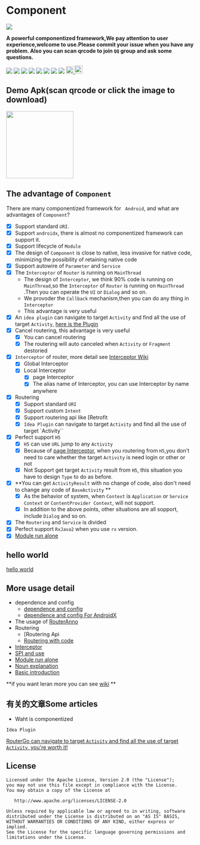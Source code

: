 # Component

![](/Users/xiaojinzi/Documents/code/github/Component/imgs/logo1.png)

**A powerful componentized framework,We pay attention to user experience,welcome to use.Please commit your issue when you have any problem. Also you can scan qrcode to join  `QQ` group and ask some questions.**

[![](https://img.shields.io/github/release/xiaojinzi123/Component.svg?label=JitPack&color=%233fcd12)](https://jitpack.io/#xiaojinzi123/Component)
[![](https://img.shields.io/github/release/xiaojinzi123/Component.svg?label=JitPack-AndroidX&color=%233fcd12)](https://jitpack.io/#xiaojinzi123/Component)
[![](https://img.shields.io/github/release/xiaojinzi123/Component.svg?label=Release)](https://github.com/xiaojinzi123/Component/releases)
[![](https://img.shields.io/github/tag/xiaojinzi123/Component.svg?label=Tag)](https://github.com/xiaojinzi123/Component/releases)
![](https://img.shields.io/github/last-commit/xiaojinzi123/Component/develop.svg?label=Last%20Commit)
![](https://img.shields.io/github/repo-size/xiaojinzi123/Component.svg)
![](https://img.shields.io/github/languages/code-size/xiaojinzi123/Component.svg)
![](https://img.shields.io/github/license/xiaojinzi123/Component.svg)
<a href="https://gitee.com/xiaojinziCoder/Component" >
    <img height=20 src="https://gitee.com/logo-black.svg" />
</a>
<a href="https://github.com/xiaojinzi123/Component">
    <img height=22 src="https://github.com/fluidicon.png" />
</a>

## Demo Apk(scan qrcode or click the image to download)

<a href="https://files.gitee.com/group1/M00/07/F6/PaAvDFz3FnGAcMLcADcIxREinEY078.apk?attname=app-debug.apk">
    <img height=180 src="/Users/xiaojinzi/Documents/code/github/Component/imgs/demoApk.png" />
</a>

## The advantage of `Component`

There are many componentized framework for ` Android`, and what are advantages of `Component`?

- [x] Support standard `URI`.
- [x] Support `androidx`, there is almost no componentized framework can support it.
- [x] Support lifecycle of `Module`
- [x] The design of  `Component`  is close to native, less invasive for native code, minimizing the possibility of retaining native code
- [x] Support autowire of `Parameter` and `Service` 
- [x] The `Interceptor` of `Router` is running on `MainThread` 
  - The design of `Interceptor`, we think 90% code is running on `MainThread`,so the  `Interceptor` of `Router` is running on `MainThread` .Then you can operate the `UI` or `Dialog` and so on.
  - We provoder the `Callback` mechanism,then you can do any thing in `Interceptor`
  - This advantage is very useful
- [x] An `idea plugin`  can navigate to target `Activity`  and find all the use of target `Activity`, [here is the Plugin](https://github.com/xiaojinzi123/RouterGoPlugin)
- [x] Cancel routering, this advantage is very useful
  - [x] You can cancel routering
  - [x] The routering will auto canceled when `Activity` or `Fragment` destoried
- [x] `Interceptor` of router, more detail see [Interceptor Wiki](https://github.com/xiaojinzi123/Component/wiki/%E6%8B%A6%E6%88%AA%E5%99%A8)
  - [x] Global Interceptor
  - [x] Local Interceptor
    - [x] page Interceptor
    - [x] The alias name of Interceptor, you can use Interceptor by name anywhere
- [x] Routering
  - [x] Support standard `URI`
  - [x] Support custom `Intent`
  - [x] Support routering api like [Retrofit 
  - [x] `Idea Plugin`  can navigate to target `Activity`  and find all the use of target `Activity``
- [x] Perfect support `H5`
  - [x] `H5` can use `URL` jump to any `Activity` 
  - [x] Because of [page Interceptor](https://github.com/xiaojinzi123/Component/wiki/%E5%90%8D%E8%AF%8D%E8%A7%A3%E9%87%8A#%E9%A1%B5%E9%9D%A2%E6%8B%A6%E6%88%AA%E5%99%A8), when you routering from `H5`,you don't need to care whether the target `Activity` is need login or other or not
  - [x] Not Support get target `Activity` result from `H5`, this situation you have to design `Type` to do as before.
- [x] **You can get `ActivityResult` with no change of code, also don't need to change any code of `BaseActivity` **
  - [x] As the behavior of system, when `Context` is  `Application` or `Service Context` or `ContentProvider Context`, will not support.
  - [x] In addition to the above points, other situations are all sopport, include `Dialog` and so on.
- [x] The `Routering` and `Service` is divided
- [x] Perfect support `RxJava2` when you use `rx` version.
- [x] [Module run alone](https://github.com/xiaojinzi123/Component/wiki/%E4%B8%9A%E5%8A%A1%E7%BB%84%E4%BB%B6%E5%8D%95%E7%8B%AC%E8%BF%90%E8%A1%8C)

## hello world

[hello world](https://github.com/xiaojinzi123/Component/wiki)

## More usage detail

- dependence and config
  - [dependence and config](https://github.com/xiaojinzi123/Component/wiki/%E4%BE%9D%E8%B5%96%E5%92%8C%E9%85%8D%E7%BD%AE)
  - [dependence and config For AndroidX](https://github.com/xiaojinzi123/Component/wiki/%E4%BE%9D%E8%B5%96%E5%92%8C%E9%85%8D%E7%BD%AE-AndroidX)
- The usage of [RouterAnno](https://github.com/xiaojinzi123/Component/wiki/RouterAnno%E6%B3%A8%E8%A7%A3%E6%A0%87%E8%AE%B0%E7%9B%AE%E6%A0%87%E7%9A%84%E9%AB%98%E7%BA%A7%E7%94%A8%E6%B3%95)
- Routering
  - [Routering Api
  - [Routering with code](https://github.com/xiaojinzi123/Component/wiki/%E8%B7%B3%E8%BD%AC-%E4%BD%BF%E7%94%A8%E4%BB%A3%E7%A0%81%E8%B7%B3%E8%BD%AC)
- [Interceptor](https://github.com/xiaojinzi123/Component/wiki/%E6%8B%A6%E6%88%AA%E5%99%A8)
- [SPI and use](https://github.com/xiaojinzi123/Component/wiki/%E8%B7%A8%E6%A8%A1%E5%9D%97%E8%B0%83%E7%94%A8%E7%9A%84%E6%9C%8D%E5%8A%A1%E5%8F%91%E7%8E%B0%E5%8A%9F%E8%83%BD)
- [Module run alone](https://github.com/xiaojinzi123/Component/wiki/%E4%B8%9A%E5%8A%A1%E7%BB%84%E4%BB%B6%E5%8D%95%E7%8B%AC%E8%BF%90%E8%A1%8C)
- [Noun explanation](https://github.com/xiaojinzi123/Component/wiki/%E5%90%8D%E8%AF%8D%E8%A7%A3%E9%87%8A)
- [Basic introduction](https://github.com/xiaojinzi123/Component/wiki/%E5%9F%BA%E6%9C%AC%E4%BB%8B%E7%BB%8D%E5%92%8C%E6%9E%B6%E6%9E%84%E4%BB%8B%E7%BB%8D)

**if you want leran more you can see [wiki](https://github.com/xiaojinzi123/Component/wiki/) **

## 有关的文章Some articles

- Waht is componentized

 `Idea Plugin`

[RouterGo can navigate to target `Activity`  and find all the use of target `Activity`, you're worth it!](https://github.com/xiaojinzi123/RouterGoPlugin)

## License

```
Licensed under the Apache License, Version 2.0 (the "License");
you may not use this file except in compliance with the License.
You may obtain a copy of the License at

   http://www.apache.org/licenses/LICENSE-2.0

Unless required by applicable law or agreed to in writing, software
distributed under the License is distributed on an "AS IS" BASIS,
WITHOUT WARRANTIES OR CONDITIONS OF ANY KIND, either express or implied.
See the License for the specific language governing permissions and
limitations under the License.
```